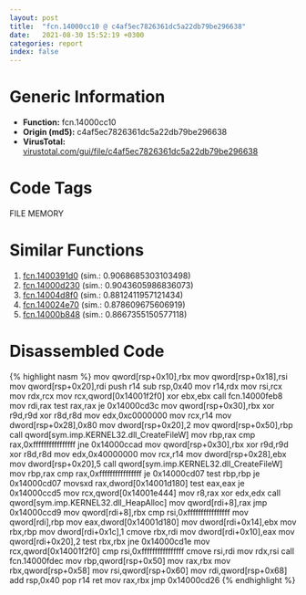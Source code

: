```yaml
---
layout: post
title:  "fcn.14000cc10 @ c4af5ec7826361dc5a22db79be296638"
date:   2021-08-30 15:52:19 +0300
categories: report
index: false
---
```


# Generic Information
- **Function:** fcn.14000cc10
- **Origin (md5):** c4af5ec7826361dc5a22db79be296638
- **VirusTotal:** [virustotal.com/gui/file/c4af5ec7826361dc5a22db79be296638][virustotal_ref]

# Code Tags
<span class="tag" id="FILE">FILE</span>
<span class="tag" id="MEMORY">MEMORY</span>


# Similar Functions

1. [fcn.1400391d0][similar_1_ref] (sim.: 0.9068685303103498)
2. [fcn.14000d230][similar_2_ref] (sim.: 0.9043605986836073)
3. [fcn.14004d8f0][similar_3_ref] (sim.: 0.8812411957121434)
4. [fcn.140024e70][similar_4_ref] (sim.: 0.878609675606919)
5. [fcn.14000b848][similar_5_ref] (sim.: 0.8667355150577118)


# Disassembled Code

{% highlight nasm %}
mov qword[rsp+0x10],rbx
mov qword[rsp+0x18],rsi
mov qword[rsp+0x20],rdi
push r14
sub rsp,0x40
mov r14,rdx
mov rsi,rcx
mov rdx,rcx
mov rcx,qword[0x14001f2f0]
xor ebx,ebx
call fcn.14000feb8
mov rdi,rax
test rax,rax
je 0x14000cd3c
mov qword[rsp+0x30],rbx
xor r9d,r9d
xor r8d,r8d
mov edx,0xc0000000
mov rcx,r14
mov dword[rsp+0x28],0x80
mov dword[rsp+0x20],2
mov qword[rsp+0x50],rbp
call qword[sym.imp.KERNEL32.dll_CreateFileW]
mov rbp,rax
cmp rax,0xffffffffffffffff
jne 0x14000ccad
mov qword[rsp+0x30],rbx
xor r9d,r9d
xor r8d,r8d
mov edx,0x40000000
mov rcx,r14
mov dword[rsp+0x28],ebx
mov dword[rsp+0x20],5
call qword[sym.imp.KERNEL32.dll_CreateFileW]
mov rbp,rax
cmp rax,0xffffffffffffffff
je 0x14000cd07
test rbp,rbp
je 0x14000cd07
movsxd rax,dword[0x14001d180]
test eax,eax
je 0x14000ccd5
mov rcx,qword[0x14001e444]
mov r8,rax
xor edx,edx
call qword[sym.imp.KERNEL32.dll_HeapAlloc]
mov qword[rdi+8],rax
jmp 0x14000ccd9
mov qword[rdi+8],rbx
cmp rsi,0xffffffffffffffff
mov qword[rdi],rbp
mov eax,dword[0x14001d180]
mov dword[rdi+0x14],ebx
mov rbx,rbp
mov dword[rdi+0x1c],1
cmove rbx,rdi
mov dword[rdi+0x10],eax
mov qword[rdi+0x20],2
test rbx,rbx
jne 0x14000cd1e
mov rcx,qword[0x14001f2f0]
cmp rsi,0xffffffffffffffff
cmove rsi,rdi
mov rdx,rsi
call fcn.14000fdec
mov rbp,qword[rsp+0x50]
mov rax,rbx
mov rbx,qword[rsp+0x58]
mov rsi,qword[rsp+0x60]
mov rdi,qword[rsp+0x68]
add rsp,0x40
pop r14
ret
mov rax,rbx
jmp 0x14000cd26
{% endhighlight %}


[similar_1_ref]: /report/fcn.1400391d0@3bee9e0608c478ffce0d10559aae732b
[similar_2_ref]: /report/fcn.14000d230@c4af5ec7826361dc5a22db79be296638
[similar_3_ref]: /report/fcn.14004d8f0@3bee9e0608c478ffce0d10559aae732b
[similar_4_ref]: /report/fcn.140024e70@3bee9e0608c478ffce0d10559aae732b
[similar_5_ref]: /report/fcn.14000b848@c4af5ec7826361dc5a22db79be296638
[virustotal_ref]: https://www.virustotal.com/gui/file/c4af5ec7826361dc5a22db79be296638